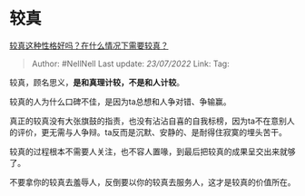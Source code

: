 # 较真
[较真这种性格好吗？在什么情况下需要较真？](https://www.zhihu.com/question/27111858/answer/2588206260)

> Author: #NellNell
> Last update: *23/07/2022*
> Link:
> Tag:

较真，顾名思义，**是和真理计较，不是和人计较**。

较真的人为什么口碑不佳，是因为ta总想和人争对错、争输赢。

真正的较真没有大张旗鼓的指责，也没有沾沾自喜的自我标榜，因为ta不在意别人的评价，更无需与人争辩。ta反而是沉默、安静的、是耐得住寂寞的埋头苦干。

较真的过程根本不需要人关注，也不容人置喙，到最后把较真的成果呈交出来就够了。

不要拿你的较真去羞辱人，反倒要以你的较真去服务人，这才是较真的价值所在。
